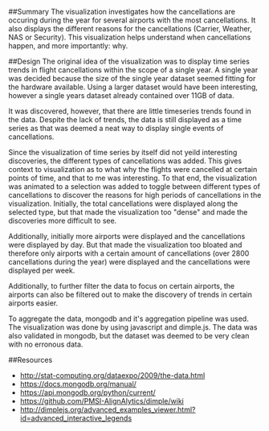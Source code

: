 ##Summary
The visualization investigates how the cancellations are occuring during the year for several airports with the most cancellations. It also displays the different reasons for the cancellations (Carrier, Weather, NAS or Security). This visualization helps understand when cancellations happen, and more importantly: why.

##Design
The original idea of the visualization was to display time series trends in flight cancellations within the scope of a single year. A single year was decided because the size of the single year dataset seemed fitting for the hardware available. Using a larger dataset would have been interesting, however a single years dataset already contained over 11GB of data.

It was discovered, however, that there are little timeseries trends found in the data. Despite the lack of trends, the data is still displayed as a time series as that was deemed a neat way to display single events of cancellations.

Since the visualization of time series by itself did not yeild interesting discoveries, the different types of cancellations was added. This gives context to visualization as to what why the flights were cancelled at certain points of time, and that to me was interesting. To that end, the visualization was animated to a selection was added to toggle between different types of cancellations to discover the reasons for high periods of cancellations in the visualization. Initially, the total cancellations were displayed along the selected type, but that made the visualization too "dense" and made the discoveries more difficult to see.

Additionally, initially more airports were displayed and the cancellations were displayed by day. But that made the visualization too bloated and therefore only airports with a certain amount of cancellations (over 2800 cancellations during the year) were displayed and the cancellations were displayed per week.

Additionally, to further filter the data to focus on certain airports, the airports can also be filtered out to make the discovery of trends in certain airports easier.

To aggregate the data, mongodb and it's aggregation pipeline was used. The visualization was done by using javascript and dimple.js. The data was also validated in mongodb, but the dataset was deemed to be very clean with no erronous data.

##Resources
- http://stat-computing.org/dataexpo/2009/the-data.html
- https://docs.mongodb.org/manual/
- https://api.mongodb.org/python/current/
- https://github.com/PMSI-AlignAlytics/dimple/wiki
- http://dimplejs.org/advanced_examples_viewer.html?id=advanced_interactive_legends 